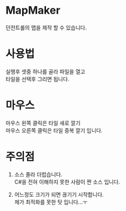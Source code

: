 # MapMaker
던전트롤의 맵을 제작 할 수 있습니다.

# 사용법
실행후 셋중 하나를 골라 파일을 열고  
타일을 선택후 그리면 됩니다.

# 마우스
마우스 왼쪽 클릭은 타일 새로 깔기  
마우스 오른쪽 클릭은 타일 중복 깔기 입니다.

# 주의점
1. 소스 졸라 더럽습니다.  
C#을 전혀 이해하지 못한 사람이 짠 소스 입니다.  
  
2. 어느정도 크기가 되면 끊기기 시작합니다.  
제가 최적화를 못한 탓 입니다...ㅜ  
